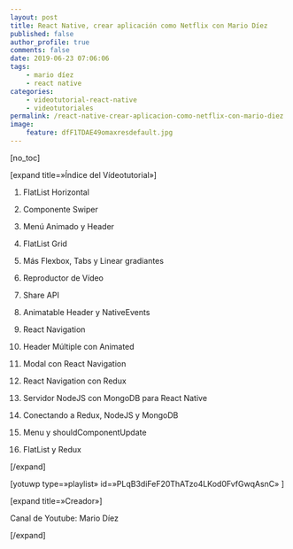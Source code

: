 ```yaml
---
layout: post
title: React Native, crear aplicación como Netflix con Mario Díez
published: false
author_profile: true
comments: false
date: 2019-06-23 07:06:06
tags:
    - mario díez
    - react native
categories:
    - videotutorial-react-native
    - videotutoriales
permalink: /react-native-crear-aplicacion-como-netflix-con-mario-diez
image:
    feature: dfF1TDAE49omaxresdefault.jpg
---
```

[no_toc]
  
[expand title=&#187;Índice del Vídeotutorial&#187;]
  
1. FlatList Horizontal
  
2. Componente Swiper
  
3. Menú Animado y Header
  
4. FlatList Grid
  
5. Más Flexbox, Tabs y Linear gradiantes
  
6. Reproductor de Vídeo
  
7. Share API
  
8. Animatable Header y NativeEvents
  
9. React Navigation
  
10. Header Múltiple con Animated
  
11. Modal con React Navigation
  
12. React Navigation con Redux
  
13. Servidor NodeJS con MongoDB para React Native
  
14. Conectando a Redux, NodeJS y MongoDB
  
15. Menu y shouldComponentUpdate
  
16. FlatList y Redux
  
[/expand]

[yotuwp type=&#187;playlist&#187; id=&#187;PLqB3diFeF20ThATzo4LKod0FvfGwqAsnC&#187; ]

[expand title=&#187;Creador&#187;]
  
Canal de Youtube: Mario Díez
  
[/expand]